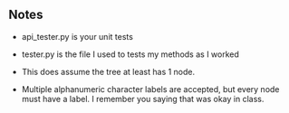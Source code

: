 ## Notes

- api_tester.py is your unit tests

- tester.py is the file I used to tests my methods as I worked

- This does assume the tree at least has 1 node.

- Multiple alphanumeric character labels are accepted, but every node must have a label. I remember you saying that was okay in class.